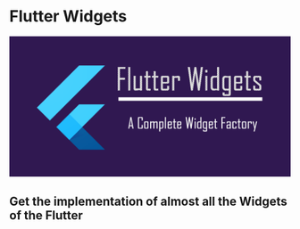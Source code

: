 # Flutter Widgets

![Banner Flutter Widgets](banner.png)

## Get the implementation of almost all the Widgets of the Flutter
